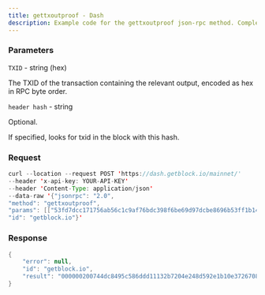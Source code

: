 ```yaml
---
title: gettxoutproof - Dash
description: Example code for the gettxoutproof json-rpc method. Сomplete guide on how to use gettxoutproof json-rpc in GetBlock.io Web3 documentation.
---
```


### Parameters


`TXID` - string (hex)

The TXID of the transaction containing the relevant output, encoded as
hex in RPC byte order.

`header hash` - string

Optional.

If specified, looks for txid in the block with this hash.

### Request

``` java
curl --location --request POST 'https://dash.getblock.io/mainnet/' 
--header 'x-api-key: YOUR-API-KEY' 
--header 'Content-Type: application/json' 
--data-raw '{"jsonrpc": "2.0",
"method": "gettxoutproof",
"params": [["53fd7dcc171756ab56c1c9af76bdc398f6be69d97dcbe8696b53ff1b140c2249", "83dc6c8e03026c0317885f62a7072dfde10014967f59477a0f7b5fc52f44a784"], null],
"id": "getblock.io"}'
```

###  Response

``` java
{
    "error": null,
    "id": "getblock.io",
    "result": "000000200744dc8495c586ddd11132b7204e248d592e1b10e37267082c00000000000000eddc7f557e52e111824d1100fed92779ffaa9c7f8a02c60cf6c04dfae80d0df130ce3961b3b42a19150bba42080000000484a7442fc55f7b0f7a47597f961400e1fd2d07a7625f8817036c02038e6cdc8349220c141bff536b69e8cb7dd969bef698c3bd76afc9c156ab561717cc7dfd5398f5ecaec6c8dbc0a1fb8f335f310cff00845f278a73d9423eadaed4529c54eba6c954ff561af9911cf06c838dc507d86834823946729e23ca504ede09d5e870011f"
}
```

